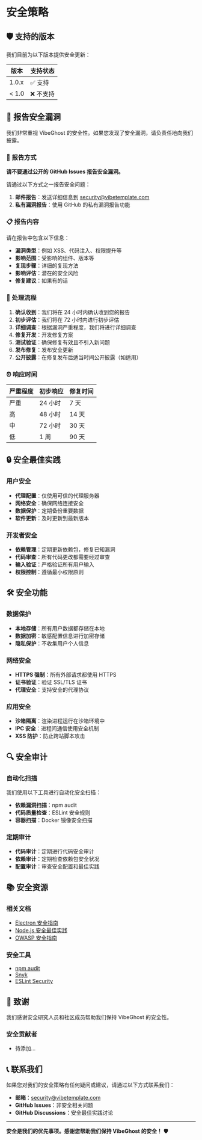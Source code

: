 # 安全策略

## 🛡️ 支持的版本

我们目前为以下版本提供安全更新：

| 版本 | 支持状态 |
| --- | --- |
| 1.0.x | ✅ 支持 |
| < 1.0 | ❌ 不支持 |

## 🚨 报告安全漏洞

我们非常重视 VibeGhost 的安全性。如果您发现了安全漏洞，请负责任地向我们披露。

### 📧 报告方式

**请不要通过公开的 GitHub Issues 报告安全漏洞。**

请通过以下方式之一报告安全问题：

1. **邮件报告**：发送详细信息到 security@vibetemplate.com
2. **私有漏洞报告**：使用 GitHub 的私有漏洞报告功能

### 📋 报告内容

请在报告中包含以下信息：

- **漏洞类型**：例如 XSS、代码注入、权限提升等
- **影响范围**：受影响的组件、版本等
- **复现步骤**：详细的复现方法
- **影响评估**：潜在的安全风险
- **修复建议**：如果有的话

### 🔄 处理流程

1. **确认收到**：我们将在 24 小时内确认收到您的报告
2. **初步评估**：我们将在 72 小时内进行初步评估
3. **详细调查**：根据漏洞严重程度，我们将进行详细调查
4. **修复开发**：开发修复方案
5. **测试验证**：确保修复有效且不引入新问题
6. **发布修复**：发布安全更新
7. **公开披露**：在修复发布后适当时间公开披露（如适用）

### ⏰ 响应时间

| 严重程度 | 初步响应 | 修复时间 |
|----------|----------|----------|
| 严重 | 24 小时 | 7 天 |
| 高 | 48 小时 | 14 天 |
| 中 | 72 小时 | 30 天 |
| 低 | 1 周 | 90 天 |

## 🔒 安全最佳实践

### 用户安全

- **代理配置**：仅使用可信的代理服务器
- **网络安全**：确保网络连接安全
- **数据保护**：定期备份重要数据
- **软件更新**：及时更新到最新版本

### 开发者安全

- **依赖管理**：定期更新依赖包，修复已知漏洞
- **代码审查**：所有代码更改都需要经过审查
- **输入验证**：严格验证所有用户输入
- **权限控制**：遵循最小权限原则

## 🛠️ 安全功能

### 数据保护

- **本地存储**：所有用户数据都存储在本地
- **数据加密**：敏感配置信息进行加密存储
- **隐私保护**：不收集用户个人信息

### 网络安全

- **HTTPS 强制**：所有外部请求都使用 HTTPS
- **证书验证**：验证 SSL/TLS 证书
- **代理安全**：支持安全的代理协议

### 应用安全

- **沙箱隔离**：渲染进程运行在沙箱环境中
- **IPC 安全**：进程间通信使用安全机制
- **XSS 防护**：防止跨站脚本攻击

## 🔍 安全审计

### 自动化扫描

我们使用以下工具进行自动化安全扫描：

- **依赖漏洞扫描**：npm audit
- **代码质量检查**：ESLint 安全规则
- **容器扫描**：Docker 镜像安全扫描

### 定期审计

- **代码审计**：定期进行代码安全审计
- **依赖审计**：定期检查依赖包安全状况
- **配置审计**：审查安全配置和最佳实践

## 📚 安全资源

### 相关文档

- [Electron 安全指南](https://www.electronjs.org/docs/tutorial/security)
- [Node.js 安全最佳实践](https://nodejs.org/en/docs/guides/security/)
- [OWASP 安全指南](https://owasp.org/)

### 安全工具

- [npm audit](https://docs.npmjs.com/cli/v8/commands/npm-audit)
- [Snyk](https://snyk.io/)
- [ESLint Security](https://github.com/nodesecurity/eslint-plugin-security)

## 🙏 致谢

我们感谢安全研究人员和社区成员帮助我们保持 VibeGhost 的安全性。

### 安全贡献者

- 待添加...

## 📞 联系我们

如果您对我们的安全策略有任何疑问或建议，请通过以下方式联系我们：

- **邮箱**：security@vibetemplate.com
- **GitHub Issues**：非安全相关问题
- **GitHub Discussions**：安全最佳实践讨论

---

**安全是我们的优先事项。感谢您帮助我们保持 VibeGhost 的安全！** 🛡️ 